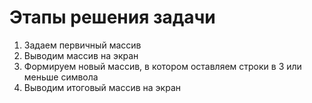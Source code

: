 # Этапы решения задачи
1. Задаем первичный массив
2. Выводим массив на экран
3. Формируем новый массив, в котором оставляем строки в 3 или меньше символа
4. Выводим итоговый массив на экран